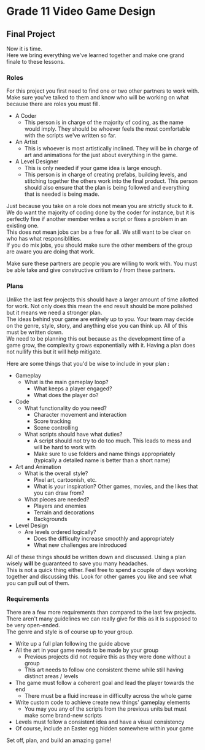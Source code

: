 # Grade 11 Video Game Design

## Final Project

Now it is time.\
Here we bring everything we've learned together and make one grand finale to these lessons.

### Roles

For this project you first need to find one or two other partners to work with. Make sure you've talked to them and know who will be working on what because there are roles you must fill.

* A Coder
	* This person is in charge of the majority of coding, as the name would imply. They should be whoever feels the most comfortable with the scripts we've written so far.
* An Artist
	* This is whoever is most artistically inclined. They will be in charge of art and animations for the just about everything in the game.
* A Level Designer
	* This is only needed if your game idea is large enough.
	* This person is in charge of creating prefabs, building levels, and stitching together the others work into the final product. This person should also ensure that the plan is being followed and everything that is needed is being made.

Just because you take on a role does not mean you are strictly stuck to it. We do want the majority of coding done by the coder for instance, but it is perfectly fine if another member writes a script or fixes a problem in an existing one.\
This does not mean jobs can be a free for all. We still want to be clear on who has what responsiblities.\
If you do mix jobs, you should make sure the other members of the group are aware you are doing that work.

Make sure these partners are people you are willing to work with. You must be able take and give constructive critism to / from these partners.

### Plans

Unlike the last few projects this should have a larger amount of time allotted for work. Not only does this mean the end result should be more polished but it means we need a stronger plan.\
The ideas behind your game are entirely up to you. Your team may decide on the genre, style, story, and anything else you can think up. All of this must be written down.\
We need to be planning this out because as the development time of a game grow, the complexity grows exponentially with it. Having a plan does not nullify this but it will help mitigate.

Here are some things that you'd be wise to include in your plan :

* Gameplay
	* What is the main gameplay loop?
		* What keeps a player engaged?
		* What does the player do?
* Code
	* What functionality do you need?
		* Character movement and interaction
		* Score tracking
		* Scene controlling
	* What scripts should have what duties?
		* A script should not try to do too much. This leads to mess and will be hard to work with
		* Make sure to use folders and name things appropriately (typically a detailed name is better than a short name)
* Art and Animation
	* What is the overall style?
		* Pixel art, cartoonish, etc.
		* What is your inspiration? Other games, movies, and the likes that you can draw from?
	* What pieces are needed?
		* Players and enemies
		* Terrain and decorations
		* Backgrounds
* Level Design
	* Are levels ordered logically?
		* Does the difficulty increase smoothly and appropriately
		* What new challenges are introduced

All of these things should be written down and discussed. Using a plan wisely **will** be guaranteed to save you many headaches.\
This is not a quick thing either. Feel free to spend a couple of days working together and discussing this. Look for other games you like and see what you can pull out of them.

### Requirements

There are a few more requirements than compared to the last few projects. There aren't many guidelines we can really give for this as it is supposed to be very open-ended.\
The genre and style is of course up to your group.

* Write up a full plan following the guide above
* All the art in your game needs to be made by your group
	* Previous projects did not require this as they were done without a group
	* This art needs to follow one consistent theme while still having distinct areas / levels
* The game must follow a coherent goal and lead the player towards the end
	* There must be a fluid increase in difficulty across the whole game
* Write custom code to achieve create new things' gameplay elements
	* You may you any of the scripts from the previous units but must make some brand-new scripts
* Levels must follow a consistent idea and have a visual consistency
* Of course, include an Easter egg hidden somewhere within your game

Set off, plan, and build an amazing game!